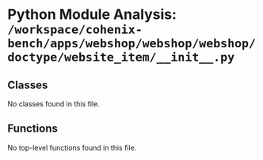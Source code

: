 # Python Module Analysis: `/workspace/cohenix-bench/apps/webshop/webshop/webshop/doctype/website_item/__init__.py`

## Classes

No classes found in this file.


## Functions

No top-level functions found in this file.

